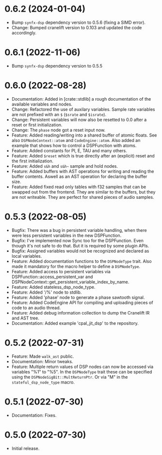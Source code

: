 0.6.2 (2024-01-04)
==================

* Bump `synfx-dsp` dependency version to 0.5.6 (fixing a SIMD error).
* Change: Bumped cranelift version to 0.103 and updated the code accordingly.

0.6.1 (2022-11-06)
==================

* Bump `synfx-dsp` dependency version to 0.5.5

0.6.0 (2022-08-28)
==================

* Documentation: Added in [crate::stdlib] a rough documentation of the available variables and nodes.
* Change: Refactored the use of auxilary variables. Sample rate variables are not
prefixed with an `$` (`$srate` and `$israte`).
* Change: Persistent variables will now also be resetted to 0.0 after a reset or first initialization.
* Change: The `phase` node got a reset input now.
* Feature: Added reading/writing into a shared buffer of atomic floats.
See also `DSPNodeContext::atom` and `CodeEngine::atom`. Also added an example
that shows how to control a DSPFunction with atoms.
* Feature: Added constants for PI, E, TAU and many others.
* Feature: Added `$reset` which is true directly after an (explicit) reset and the first initialization.
* Feature: Added `s&h` and `s&h~` sample and hold nodes.
* Feature: Added buffers with AST operations for writing and reading the buffer contents.
Aswell as an AST operation for declaring the buffer size.
* Feature: Added fixed read only tables with f32 samples that can be swapped out from the
frontend. They are similar to the buffers, but they are not writeable. They are perfect for
shared pieces of audio samples.

0.5.3 (2022-08-05)
==================

* Bugfix: There was a bug in persistent variable handling, when there were
less persistent variables in the new DSPFunction.
* Bugfix: I've implemented now Sync too for the DSPFunction. Even though it's not
safe to do that. But it is required by some plugin APIs.
* Bugfix: Assigned variables would not be recognized and declared as local variables.
* Feature: Added documentation functions to the `DSPNodeType` trait. Also made it
mandatory for the macro helper to define a `DSPNodeType`.
* Feature: Added access to persistent variables via DSPFunction::access\_persistent\_var
and DSPNodeContext::get\_persistent\_variable\_index\_by\_name.
* Feature: Added stateless\_dsp\_node\_type.
* Feature: Added '/%' node to stdlib.
* Feature: Added 'phase' node to generate a phase sawtooth signal.
* Feature: Added CodeEngine API for compiling and uploading pieces of code to an audio thread.
* Feature: Added debug information collection to dump the Cranelift IR and AST tree.
* Documentation: Added example 'cpal\_jit\_dsp' to the repository.

0.5.2 (2022-07-31)
==================

* Feature: Made `walk_ast` public.
* Documentation: Minor tweaks.
* Feature: Multiple return values of DSP nodes can now be accessed via variables "%1" to "%5".
In the `DSPNodeType` trait these can be specified using the `DSPNodeSigBit::MultReturnPtr`.
Or via "M" in the `stateful_dsp_node_type` macro.

0.5.1 (2022-07-30)
==================

* Documentation: Fixes.


0.5.0 (2022-07-30)
==================

* Initial release.

